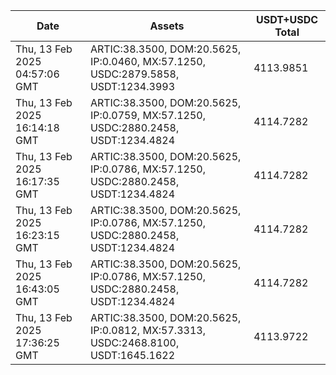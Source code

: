 | Date                          | Assets                                                                            | USDT+USDC Total |
| ----------------------------- | --------------------------------------------------------------------------------- | --------------- |
| Thu, 13 Feb 2025 04:57:06 GMT | ARTIC:38.3500, DOM:20.5625, IP:0.0460, MX:57.1250, USDC:2879.5858, USDT:1234.3993 | 4113.9851       |
| Thu, 13 Feb 2025 16:14:18 GMT | ARTIC:38.3500, DOM:20.5625, IP:0.0759, MX:57.1250, USDC:2880.2458, USDT:1234.4824 | 4114.7282       |
| Thu, 13 Feb 2025 16:17:35 GMT | ARTIC:38.3500, DOM:20.5625, IP:0.0786, MX:57.1250, USDC:2880.2458, USDT:1234.4824 | 4114.7282       |
| Thu, 13 Feb 2025 16:23:15 GMT | ARTIC:38.3500, DOM:20.5625, IP:0.0786, MX:57.1250, USDC:2880.2458, USDT:1234.4824 | 4114.7282       |
| Thu, 13 Feb 2025 16:43:05 GMT | ARTIC:38.3500, DOM:20.5625, IP:0.0786, MX:57.1250, USDC:2880.2458, USDT:1234.4824 | 4114.7282       |
| Thu, 13 Feb 2025 17:36:25 GMT | ARTIC:38.3500, DOM:20.5625, IP:0.0812, MX:57.3313, USDC:2468.8100, USDT:1645.1622 | 4113.9722       |
